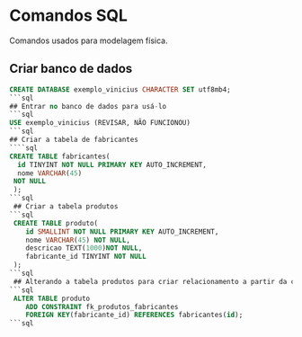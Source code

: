 # Comandos SQL

Comandos usados para modelagem física.

## Criar banco de dados
```sql
CREATE DATABASE exemplo_vinicius CHARACTER SET utf8mb4;
```sql
## Entrar no banco de dados para usá-lo
```sql
USE exemplo_vinicius (REVISAR, NÃO FUNCIONOU)
```sql
## Criar a tabela de fabricantes
````sql
CREATE TABLE fabricantes(
  id TINYINT NOT NULL PRIMARY KEY AUTO_INCREMENT, 
  nome VARCHAR(45)
 NOT NULL
 );
```sql
 ## Criar a tabela produtos
```sql
 CREATE TABLE produto(
    id SMALLINT NOT NULL PRIMARY KEY AUTO_INCREMENT,
    nome VARCHAR(45) NOT NULL,
    descricao TEXT(1000)NOT NULL,
    fabricante_id TINYINT NOT NULL
 );
```sql
 ## Alterando a tabela produtos para criar relacionamento a partir da coluna fabricante_id, com a coluna id da tabela fabricantes 
```sql
 ALTER TABLE produto
    ADD CONSTRAINT fk_produtos_fabricantes
    FOREIGN KEY(fabricante_id) REFERENCES fabricantes(id);
```sql
